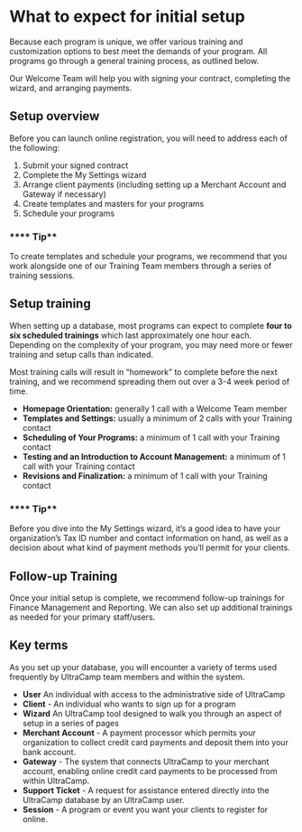 # What to expect for initial setup

Because each program is unique, we offer various training and customization options to best meet the demands of your program. All programs go through a general training process, as outlined below.

Our Welcome Team will help you with signing your contract, completing the wizard, and arranging payments.

## **Setup overview**

Before you can launch online registration, you will need to address each of the following:

1. Submit your signed contract
2. Complete the My Settings wizard
3. Arrange client payments (including setting up a Merchant Account and Gateway if necessary)
4. Create templates and masters for your programs
5. Schedule your programs

### **** Tip**

To create templates and schedule your programs, we recommend that you work alongside one of our Training Team members through a series of training sessions.

## **Setup training**

When setting up a database, most programs can expect to complete **four to six scheduled trainings** which last approximately one hour each. Depending on the complexity of your program, you may need more or fewer training and setup calls than indicated.

Most training calls will result in “homework” to complete before the next training, and we recommend spreading them out over a 3-4 week period of time.

- **Homepage Orientation:** generally 1 call with a Welcome Team member
- **Templates and Settings:** usually a minimum of 2 calls with your Training contact
- **Scheduling of Your Programs:** a minimum of 1 call with your Training contact
- **Testing and an Introduction to Account Management:** a minimum of 1 call with your Training contact
- **Revisions and Finalization:** a minimum of 1 call with your Training contact

### **** Tip**

Before you dive into the My Settings wizard, it’s a good idea to have your organization’s Tax ID number and contact information on hand, as well as a decision about what kind of payment methods you’ll permit for your clients.

## **Follow-up Training**

Once your initial setup is complete, we recommend follow-up trainings for Finance Management and Reporting. We can also set up additional trainings as needed for your primary staff/users.

## **Key terms**

As you set up your database, you will encounter a variety of terms used frequently by UltraCamp team members and within the system.

- **User** An individual with access to the administrative side of UltraCamp
- **Client** - An individual who wants to sign up for a program
- **Wizard** An UltraCamp tool designed to walk you through an aspect of setup in a series of pages
- **Merchant Account** - A payment processor which permits your organization to collect credit card payments and deposit them into your bank account.
- **Gateway** - The system that connects UltraCamp to your merchant account, enabling online credit card payments to be processed from within UltraCamp.
- **Support Ticket** - A request for assistance entered directly into the UltraCamp database by an UltraCamp user.
- **Session** - A program or event you want your clients to register for online.
